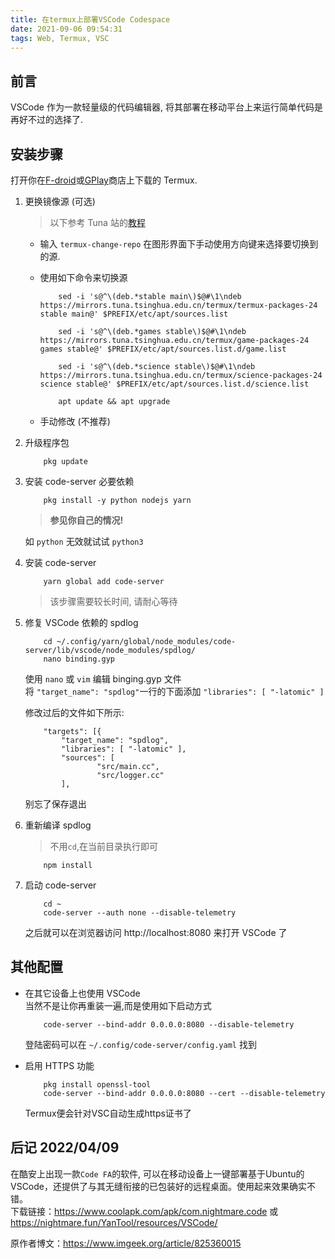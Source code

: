 ```yaml
---
title: 在termux上部署VSCode Codespace
date: 2021-09-06 09:54:31
tags: Web, Termux, VSC
---
```


## 前言

VSCode 作为一款轻量级的代码编辑器, 将其部署在移动平台上来运行简单代码是再好不过的选择了.

## 安装步骤

打开你在[F-droid](https://f-droid.org/en/packages/com.termux/)或[GPlay](https://play.google.com/store/apps/details?id=com.termux&hl=zh&gl=US)商店上下载的 Termux.

1. 更换镜像源 (可选)

   > 以下参考 Tuna 站的[教程](https://mirrors.tuna.tsinghua.edu.cn/help/termux/)

   - 输入 `termux-change-repo` 在图形界面下手动使用方向键来选择要切换到的源.

   - 使用如下命令来切换源

     ```shell
         sed -i 's@^\(deb.*stable main\)$@#\1\ndeb https://mirrors.tuna.tsinghua.edu.cn/termux/termux-packages-24 stable main@' $PREFIX/etc/apt/sources.list

         sed -i 's@^\(deb.*games stable\)$@#\1\ndeb https://mirrors.tuna.tsinghua.edu.cn/termux/game-packages-24 games stable@' $PREFIX/etc/apt/sources.list.d/game.list

         sed -i 's@^\(deb.*science stable\)$@#\1\ndeb https://mirrors.tuna.tsinghua.edu.cn/termux/science-packages-24 science stable@' $PREFIX/etc/apt/sources.list.d/science.list

         apt update && apt upgrade
     ```

   - 手动修改 (不推荐)

2. 升级程序包

    ```shell
        pkg update
    ```

3. 安装 code-server 必要依赖

    ```shell
        pkg install -y python nodejs yarn
    ```

    > **参见你自己的情况!**

    如 `python` 无效就试试 `python3`

3. 安装 code-server

    ```shell
        yarn global add code-server
    ```

    > 该步骤需要较长时间, 请耐心等待

4. 修复 VSCode 依赖的 spdlog

    ```shell
        cd ~/.config/yarn/global/node_modules/code-server/lib/vscode/node_modules/spdlog/
        nano binding.gyp
    ```

    使用 `nano` 或 `vim` 编辑 binging.gyp 文件  
    将 `"target_name": "spdlog"`一行的下面添加 `"libraries": [ "-latomic" ]`

    修改过后的文件如下所示:

    ```gyp
        "targets": [{
            "target_name": "spdlog",
            "libraries": [ "-latomic" ],
            "sources": [
                    "src/main.cc",
                    "src/logger.cc"
            ],
    ```

    别忘了保存退出

5. 重新编译 spdlog

    > 不用`cd`,在当前目录执行即可

    ```shell
        npm install
    ```

6. 启动 code-server

    ```shell
        cd ~
        code-server --auth none --disable-telemetry
    ```

    之后就可以在浏览器访问 http://localhost:8080 来打开 VSCode 了

## 其他配置

- 在其它设备上也使用 VSCode  
  当然不是让你再重装一遍,而是使用如下启动方式

    ```shell
        code-server --bind-addr 0.0.0.0:8080 --disable-telemetry
    ```

    登陆密码可以在 `~/.config/code-server/config.yaml` 找到

- 启用 HTTPS 功能

    ```shell
        pkg install openssl-tool
        code-server --bind-addr 0.0.0.0:8080 --cert --disable-telemetry
    ```

    Termux便会针对VSC自动生成https证书了

## 后记 2022/04/09

在酷安上出现一款`Code FA`的软件, 可以在移动设备上一键部署基于Ubuntu的VSCode，还提供了与其无缝衔接的已包装好的远程桌面。使用起来效果确实不错。  
下载链接：https://www.coolapk.com/apk/com.nightmare.code 或 https://nightmare.fun/YanTool/resources/VSCode/

原作者博文：https://www.imgeek.org/article/825360015
